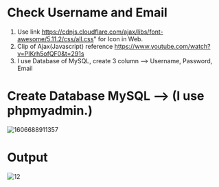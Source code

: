 # Check Username and Email
1. Use link https://cdnjs.cloudflare.com/ajax/libs/font-awesome/5.11.2/css/all.css" for Icon in Web.
2. Clip of Ajax(Javascript) reference https://www.youtube.com/watch?v=PIKrh5ofQF0&t=291s     
3. I use Database of MySQL, create 3 column --> Username, Password, Email 
# Create Database MySQL --> (I use phpmyadmin.)
![1606688911357](https://user-images.githubusercontent.com/62991197/100555314-2aa3e280-32cd-11eb-8d80-621ec70e77f2.jpg)

# Output
![12](https://user-images.githubusercontent.com/62991197/100555089-d64c3300-32cb-11eb-8aa7-e355dba27a03.jpg)
